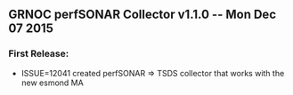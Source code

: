 ## GRNOC perfSONAR Collector v1.1.0 -- Mon Dec 07 2015


### First Release:

 * ISSUE=12041 created perfSONAR => TSDS collector that works with the new esmond MA
